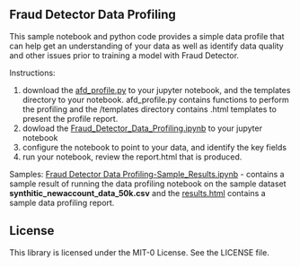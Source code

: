 
## Fraud Detector Data Profiling

This sample notebook and python code provides a simple data profile that can help get an understanding of your data as well as identify data quality and other issues prior to training a model with Fraud Detector. 

Instructions:
1. download the [afd_profile.py](afd_profile.py)  to your jupyter notebook, and the templates directory to your notebook. afd_profile.py contains functions to perform the profiling and the /templates directory contains .html templates to present the profile report. 
2. dowload the [Fraud_Detector_Data_Profiling.ipynb](Fraud_Detector_Data_Profiling.ipynb) to your jupyter notebook 
3. configure the notebook to point to your data, and identify the key fields
4. run your notebook, review the report.html that is produced. 

Samples:
[Fraud Detector Data Profiling-Sample_Results.ipynb](Fraud_Detector_Data_Profiling-Sample_Results.ipynb) - contains a sample result of running the data profiling notebook on the sample dataset **synthitic_newaccount_data_50k.csv** and the [results.html](results.html) contains a sample data profiling report. 

## License
This library is licensed under the MIT-0 License. See the LICENSE file.
